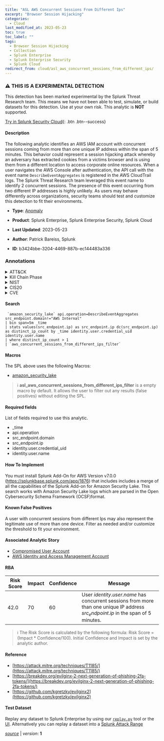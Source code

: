 ```yaml
---
title: "ASL AWS Concurrent Sessions From Different Ips"
excerpt: "Browser Session Hijacking"
categories:
  - Cloud
last_modified_at: 2023-05-23
toc: true
toc_label: ""
tags:
  - Browser Session Hijacking
  - Collection
  - Splunk Enterprise
  - Splunk Enterprise Security
  - Splunk Cloud
redirect_from: cloud/asl_aws_concurrent_sessions_from_different_ips/
---
```


### :warning: THIS IS A EXPERIMENTAL DETECTION
This detection has been marked experimental by the Splunk Threat Research team. This means we have not been able to test, simulate, or build datasets for this detection. Use at your own risk. This analytic is **NOT** supported.


[Try in Splunk Security Cloud](https://www.splunk.com/en_us/cyber-security.html){: .btn .btn--success}

#### Description

The following analytic identifies an AWS IAM account with concurrent sessions coming from more than one unique IP address within the span of 5 minutes. This behavior could represent a session hijacking attack whereby an adversary has extracted cookies from a victims browser and is using them from a different location to access corporate online resources. When a user navigates the AWS Console after authentication, the API call with the event name `DescribeEventAggregates` is registered in the AWS CloudTrail logs. The Splunk Threat Research team leveraged this event name to identify 2 concurrent sessions. The presence of this event occurring from two different IP addresses is highly unlikely. As users may behave differently across organizations, security teams should test and customize this detection to fit their environments.

- **Type**: [Anomaly](https://github.com/splunk/security_content/wiki/Detection-Analytic-Types)
- **Product**: Splunk Enterprise, Splunk Enterprise Security, Splunk Cloud

- **Last Updated**: 2023-05-23
- **Author**: Patrick Bareiss, Splunk
- **ID**: b3424bbe-3204-4469-887b-ec144483a336

### Annotations
<details>
  <summary>ATT&CK</summary>

<div markdown="1">

#### [ATT&CK](https://attack.mitre.org/)

| ID          | Technique   | Tactic         |
| ----------- | ----------- |--------------- |
| [T1185](https://attack.mitre.org/techniques/T1185/) | Browser Session Hijacking | Collection |

</div>
</details>


<details>
  <summary>Kill Chain Phase</summary>

<div markdown="1">

* Exploitation


</div>
</details>


<details>
  <summary>NIST</summary>

<div markdown="1">

* DE.AE



</div>
</details>

<details>
  <summary>CIS20</summary>

<div markdown="1">

* CIS 10



</div>
</details>

<details>
  <summary>CVE</summary>

<div markdown="1">


</div>
</details>


#### Search

```
 `amazon_security_lake` api.operation=DescribeEventAggregates src_endpoint.domain!="AWS Internal" 
| bin span=5m _time 
| stats values(src_endpoint.ip) as src_endpoint.ip dc(src_endpoint.ip) as distinct_ip_count by _time identity.user.credential_uid identity.user.name 
| where distinct_ip_count > 1 
| `aws_concurrent_sessions_from_different_ips_filter`
```

#### Macros
The SPL above uses the following Macros:
* [amazon_security_lake](https://github.com/splunk/security_content/blob/develop/macros/amazon_security_lake.yml)

> :information_source:
> **asl_aws_concurrent_sessions_from_different_ips_filter** is a empty macro by default. It allows the user to filter out any results (false positives) without editing the SPL.



#### Required fields
List of fields required to use this analytic.
* _time
* api.operation
* src_endpoint.domain
* src_endpoint.ip
* identity.user.credential_uid
* identity.user.name



#### How To Implement
You must install Splunk Add-On for AWS Version v7.0.0 (https://splunkbase.splunk.com/app/1876) that includes includes a merge of all the capabilities of the Splunk Add-on for Amazon Security Lake. This search works with Amazon Security Lake logs which are parsed in the Open Cybersecurity Schema Framework (OCSF)format.
#### Known False Positives
A user with concurrent sessions from different Ips may also represent the legitimate use of more than one device. Filter as needed and/or customize the threshold to fit your environment.

#### Associated Analytic Story
* [Compromised User Account](/stories/compromised_user_account)
* [AWS Identity and Access Management Account](/stories/aws_identity_and_access_management_account)




#### RBA

| Risk Score  | Impact      | Confidence   | Message      |
| ----------- | ----------- |--------------|--------------|
| 42.0 | 70 | 60 | User $identity.user.name$ has concurrent sessions from more than one unique IP address $src_endpoint.ip$ in the span of 5 minutes. |


> :information_source:
> The Risk Score is calculated by the following formula: Risk Score = (Impact * Confidence/100). Initial Confidence and Impact is set by the analytic author.


#### Reference

* [https://attack.mitre.org/techniques/T1185/](https://attack.mitre.org/techniques/T1185/)
* [https://breakdev.org/evilginx-2-next-generation-of-phishing-2fa-tokens/](https://breakdev.org/evilginx-2-next-generation-of-phishing-2fa-tokens/)
* [https://github.com/kgretzky/evilginx2](https://github.com/kgretzky/evilginx2)



#### Test Dataset
Replay any dataset to Splunk Enterprise by using our [`replay.py`](https://github.com/splunk/attack_data#using-replaypy) tool or the [UI](https://github.com/splunk/attack_data#using-ui).
Alternatively you can replay a dataset into a [Splunk Attack Range](https://github.com/splunk/attack_range#replay-dumps-into-attack-range-splunk-server)




[*source*](https://github.com/splunk/security_content/tree/develop/detections/experimental/cloud/asl_aws_concurrent_sessions_from_different_ips.yml) \| *version*: **1**